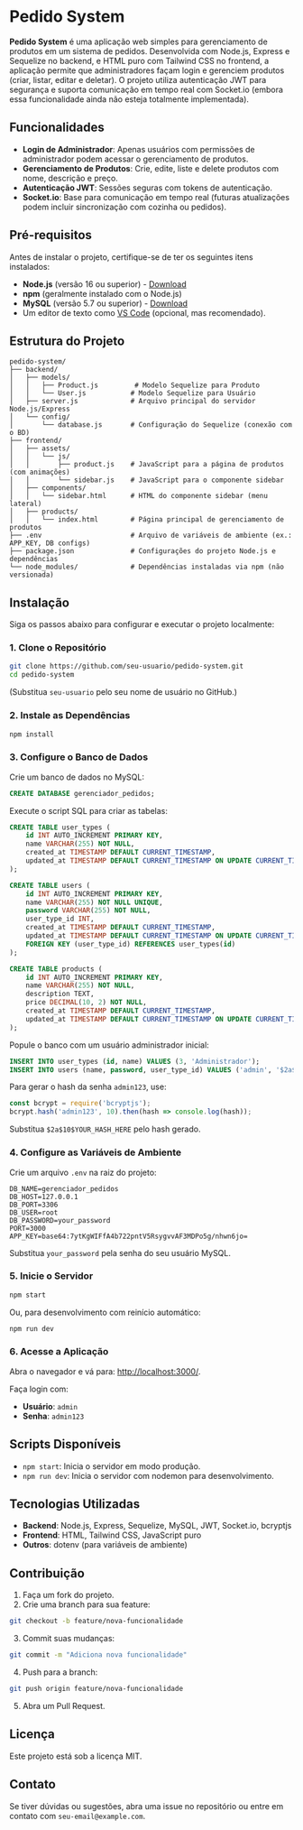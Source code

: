 # Pedido System

**Pedido System** é uma aplicação web simples para gerenciamento de produtos em um sistema de pedidos. Desenvolvida com Node.js, Express e Sequelize no backend, e HTML puro com Tailwind CSS no frontend, a aplicação permite que administradores façam login e gerenciem produtos (criar, listar, editar e deletar). O projeto utiliza autenticação JWT para segurança e suporta comunicação em tempo real com Socket.io (embora essa funcionalidade ainda não esteja totalmente implementada).

## Funcionalidades

- **Login de Administrador**: Apenas usuários com permissões de administrador podem acessar o gerenciamento de produtos.
- **Gerenciamento de Produtos**: Crie, edite, liste e delete produtos com nome, descrição e preço.
- **Autenticação JWT**: Sessões seguras com tokens de autenticação.
- **Socket.io**: Base para comunicação em tempo real (futuras atualizações podem incluir sincronização com cozinha ou pedidos).

## Pré-requisitos

Antes de instalar o projeto, certifique-se de ter os seguintes itens instalados:

- **Node.js** (versão 16 ou superior) - [Download](https://nodejs.org/)
- **npm** (geralmente instalado com o Node.js)
- **MySQL** (versão 5.7 ou superior) - [Download](https://www.mysql.com/downloads/)
- Um editor de texto como [VS Code](https://code.visualstudio.com/) (opcional, mas recomendado).

## Estrutura do Projeto

```
pedido-system/
├── backend/
│   ├── models/
│   │   ├── Product.js         # Modelo Sequelize para Produto
│   │   └── User.js           # Modelo Sequelize para Usuário
│   ├── server.js             # Arquivo principal do servidor Node.js/Express
│   └── config/
│       └── database.js       # Configuração do Sequelize (conexão com o BD)
├── frontend/
│   ├── assets/
│   │   └── js/
│   │       ├── product.js    # JavaScript para a página de produtos (com animações)
│   │       └── sidebar.js    # JavaScript para o componente sidebar
│   ├── components/
│   │   └── sidebar.html      # HTML do componente sidebar (menu lateral)
│   ├── products/
│   │   └── index.html        # Página principal de gerenciamento de produtos
├── .env                      # Arquivo de variáveis de ambiente (ex.: APP_KEY, DB configs)
├── package.json              # Configurações do projeto Node.js e dependências
└── node_modules/             # Dependências instaladas via npm (não versionada)
```

## Instalação

Siga os passos abaixo para configurar e executar o projeto localmente:

### 1. Clone o Repositório

```bash
git clone https://github.com/seu-usuario/pedido-system.git
cd pedido-system
```

(Substitua `seu-usuario` pelo seu nome de usuário no GitHub.)

### 2. Instale as Dependências

```bash
npm install
```

### 3. Configure o Banco de Dados

Crie um banco de dados no MySQL:

```sql
CREATE DATABASE gerenciador_pedidos;
```

Execute o script SQL para criar as tabelas:

```sql
CREATE TABLE user_types (
    id INT AUTO_INCREMENT PRIMARY KEY,
    name VARCHAR(255) NOT NULL,
    created_at TIMESTAMP DEFAULT CURRENT_TIMESTAMP,
    updated_at TIMESTAMP DEFAULT CURRENT_TIMESTAMP ON UPDATE CURRENT_TIMESTAMP
);

CREATE TABLE users (
    id INT AUTO_INCREMENT PRIMARY KEY,
    name VARCHAR(255) NOT NULL UNIQUE,
    password VARCHAR(255) NOT NULL,
    user_type_id INT,
    created_at TIMESTAMP DEFAULT CURRENT_TIMESTAMP,
    updated_at TIMESTAMP DEFAULT CURRENT_TIMESTAMP ON UPDATE CURRENT_TIMESTAMP,
    FOREIGN KEY (user_type_id) REFERENCES user_types(id)
);

CREATE TABLE products (
    id INT AUTO_INCREMENT PRIMARY KEY,
    name VARCHAR(255) NOT NULL,
    description TEXT,
    price DECIMAL(10, 2) NOT NULL,
    created_at TIMESTAMP DEFAULT CURRENT_TIMESTAMP,
    updated_at TIMESTAMP DEFAULT CURRENT_TIMESTAMP ON UPDATE CURRENT_TIMESTAMP
);
```

Popule o banco com um usuário administrador inicial:

```sql
INSERT INTO user_types (id, name) VALUES (3, 'Administrador');
INSERT INTO users (name, password, user_type_id) VALUES ('admin', '$2a$10$YOUR_HASH_HERE', 3);
```

Para gerar o hash da senha `admin123`, use:

```javascript
const bcrypt = require('bcryptjs');
bcrypt.hash('admin123', 10).then(hash => console.log(hash));
```

Substitua `$2a$10$YOUR_HASH_HERE` pelo hash gerado.

### 4. Configure as Variáveis de Ambiente

Crie um arquivo `.env` na raiz do projeto:

```
DB_NAME=gerenciador_pedidos
DB_HOST=127.0.0.1
DB_PORT=3306
DB_USER=root
DB_PASSWORD=your_password
PORT=3000
APP_KEY=base64:7ytKgWIFfA4b722pntV5RsygvvAF3MDPo5g/nhwn6jo=
```

Substitua `your_password` pela senha do seu usuário MySQL.

### 5. Inicie o Servidor

```bash
npm start
```

Ou, para desenvolvimento com reinício automático:

```bash
npm run dev
```

### 6. Acesse a Aplicação

Abra o navegador e vá para: [http://localhost:3000/](http://localhost:3000/).

Faça login com:

- **Usuário**: `admin`
- **Senha**: `admin123`

## Scripts Disponíveis

- `npm start`: Inicia o servidor em modo produção.
- `npm run dev`: Inicia o servidor com nodemon para desenvolvimento.

## Tecnologias Utilizadas

- **Backend**: Node.js, Express, Sequelize, MySQL, JWT, Socket.io, bcryptjs
- **Frontend**: HTML, Tailwind CSS, JavaScript puro
- **Outros**: dotenv (para variáveis de ambiente)

## Contribuição

1. Faça um fork do projeto.
2. Crie uma branch para sua feature:

```bash
git checkout -b feature/nova-funcionalidade
```

3. Commit suas mudanças:

```bash
git commit -m "Adiciona nova funcionalidade"
```

4. Push para a branch:

```bash
git push origin feature/nova-funcionalidade
```

5. Abra um Pull Request.

## Licença

Este projeto está sob a licença MIT.

## Contato

Se tiver dúvidas ou sugestões, abra uma issue no repositório ou entre em contato com `seu-email@example.com`.
